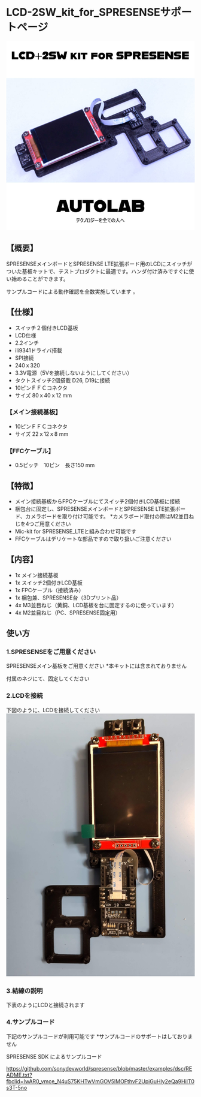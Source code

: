 # LCD-2SW_kit_for_SPRESENSEサポートページ
![photo](main.jpg)
## 【概要】

SPRESENSEメインボードとSPRESENSE LTE拡張ボード用のLCDにスイッチがついた基板キットで、テストプロダクトに最適です。ハンダ付け済みですぐに使い始めることができます。

サンプルコードによる動作確認を全数実施しています 。

## 【仕様】

+ スイッチ２個付きLCD基板
+ LCD仕様
+ 2.2インチ
+ ili9341ドライバ搭載
+ SPI接続
+ 240ｘ320
+ 3.3V電源（5Vを接続しないようにしてください）
+ タクトスイッチ2個搭載 D26, D19に接続
+ 10ピンＦＦＣコネクタ
+ サイズ 80ｘ40ｘ12 mm

### 【メイン接続基板】
+ 10ピンＦＦＣコネクタ
+ サイズ 22ｘ12ｘ8 mm

### 【FFCケーブル】
+ 0.5ピッチ　10ピン　長さ150 mm

## 【特徴】
+ メイン接続基板からFPCケーブルにてスイッチ2個付きLCD基板に接続
+ 梱包台に固定し、SPRESENSEメインボードとSPRESENSE LTE拡張ボード、カメラボードを取り付け可能です。
*カメラボード取付の際はM2並目ねじを4つご用意ください
+ Mic-kit for SPRESENSE_LTEと組み合わせ可能です
+ FFCケーブルはデリケートな部品ですので取り扱いご注意ください

## 【内容】
+ 1x メイン接続基板
+ 1x スイッチ2個付きLCD基板
+ 1x FPCケーブル（接続済み）
+ 1x 梱包兼、SPRESENSE台（3Dプリント品）
+ 4x M3並目ねじ（黄銅、LCD基板を台に固定するのに使っています）
+ 4x M2並目ねじ（PC、SPRESENSE固定用）



## 使い方
### 1.SPRESENSEをご用意ください

SPRESENSEメイン基板をご用意ください
*本キットには含まれておりません

付属のネジにて、固定してください

### 2.LCDを接続
下図のように、LCDを接続してください
![ohiti1](dsc_0224.jpg)

### 3.結線の説明
下表のようにLCDと接続されます

### 4.サンプルコード
下記のサンプルコードが利用可能です
*サンプルコードのサポートはしておりません

SPRESENSE SDK によるサンプルコード

https://github.com/sonydevworld/spresense/blob/master/examples/dsc/README.txt?fbclid=IwAR0_vmce_N4uS75KHTwVmGOV5lMOFthvF2UpiGuHly2eQa9HiIT0s3T-5no
